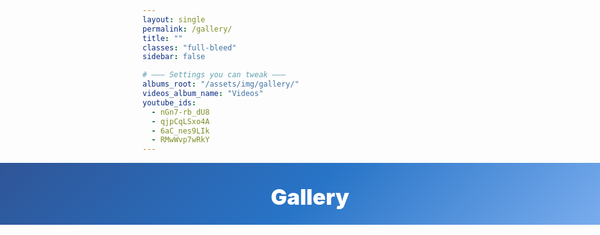 ```yaml
---
layout: single
permalink: /gallery/
title: ""
classes: "full-bleed"
sidebar: false

# ——— Settings you can tweak ———
albums_root: "/assets/img/gallery/"
videos_album_name: "Videos"
youtube_ids:
  - nGn7-rb_dU8
  - qjpCqLSxo4A
  - 6aC_nes9LIk
  - RMwWvp7wRkY
---
```


<style>
/* Full-bleed container reset */
.page.full-bleed .page__inner-wrap,
.page.full-bleed .page__content { max-width: none !important; padding: 0 !important; }

/* Hide theme title to avoid duplicate H1 */
.page__title { display:none !important; }

/* ===== Blue header (hero) ===== */
.g-hero {
  width: 100vw; margin-left: calc(50% - 50vw); margin-right: calc(50% - 50vw);
  background: linear-gradient(135deg,#2f5597 0%,#2874c7 50%,#7fb0f0 100%);
  color:#fff; text-align:center; padding: 34px 16px 24px;
}
.g-hero h1 { margin:0; font-weight:900; font-size: clamp(24px,3.6vw,40px); }

/* ===== Centered content wrapper ===== */
.albums-stage{
  display:flex; align-items:flex-start; justify-content:center;
  padding: 24px clamp(12px,3vw,36px) 40px;
}
.albums-grid{
  width: 100%;
  max-width: 1280px;
  margin: 0 auto;
  display:grid; gap:20px;
  grid-template-columns: repeat(1, minmax(320px, 1fr));
}
@media (min-width: 800px){
  .albums-grid{ grid-template-columns: repeat(2, minmax(380px, 1fr)); }
}
@media (min-width: 1200px){
  .albums-grid{ grid-template-columns: repeat(3, minmax(420px, 1fr)); }
}

/* Album card */
.album-card{
  position:relative; overflow:hidden; border-radius:16px;
  background:#fff; border:1px solid rgba(0,0,0,.06);
  box-shadow: 0 12px 36px rgba(2,24,71,.07);
  cursor:pointer;
}
.album-cover{
  width:100%; aspect-ratio: 16/10; object-fit:cover; display:block;
  transition: transform .25s ease;
}
.album-card:hover .album-cover{ transform: scale(1.03); }

.album-meta{
  position:absolute; left:10px; bottom:10px; right:10px;
  display:flex; align-items:center; justify-content:space-between; gap:8px;
  background: linear-gradient(180deg, rgba(0,0,0,0) 0%,
                                      rgba(6,18,38,.50) 50%,
                                      rgba(6,18,38,.80) 100%);
  color:#eaf1ff; border-radius:12px; padding:12px 14px;
  backdrop-filter: blur(2px);
}
.album-name{
  font-weight:900; letter-spacing:.2px;
  font-size: clamp(16px, 2.2vw, 24px);
  line-height: 1.15;
  white-space: normal;
  text-shadow: 0 2px 10px rgba(0,0,0,.4);
}
.album-count{
  font-weight:800; opacity:.9;
  font-size: clamp(12px, 1.4vw, 14px);
}

/* ===== Viewer (overlay) — JS toggles display only ===== */
#viewer{
  position:fixed; inset:0; z-index:9999;
  background: rgba(6,12,24,.6); backdrop-filter: blur(6px);
  display: none; /* hidden by default */
}
.viewer-inner{
  position:absolute; inset:0; display:flex; flex-direction:column; gap:10px;
  padding: clamp(10px,3vw,22px);
}
.viewer-bar{
  position: relative; z-index: 5;
  display:flex; align-items:center; justify-content:space-between; gap:10px;
  color:#eaf1ff;
}
.viewer-title{ font-weight:900; font-size:clamp(16px,1.8vw,20px); }

/* ✕ Close button (fixed, top-right) */
.viewer-close{
  position: fixed; top: 16px; right: 16px;
  z-index: 2147483647;
  background: rgba(0,0,0,.55); color:#fff; border:1px solid rgba(255,255,255,.45);
  border-radius:999px; width:46px; height:46px; display:grid; place-items:center;
  text-decoration:none; font-weight:900; font-size:22px; line-height:1;
  cursor:pointer;
}
.viewer-close:hover{ background: rgba(0,0,0,.7); }

/* Horizontal strip (normal visuals) */
.viewer-strip{
  position:relative; flex:1 1 auto; overflow-x:auto; overflow-y:hidden;
  scroll-snap-type: x mandatory; display:flex; gap:10px; padding: 6px 0;
}
.viewer-item{
  flex: 0 0 auto; scroll-snap-align: center;
  display:grid; place-items:center;
  background:#000; border-radius:14px; overflow:hidden;
  border:1px solid rgba(255,255,255,.15);
  width: min(72vw, 780px);
  height: min(62vh, 520px);
  box-shadow: 0 18px 50px rgba(0,0,0,.45);
}
@media (max-width: 640px){
  .viewer-item{ width: 92vw; height: 56vh; }
}
.viewer-item img, .viewer-item iframe{
  max-width: 100%; max-height: 100%;
  width: auto; height: auto;
  object-fit: contain; display:block; border:0; background:#000;
}

/* RIGHT-SIDE nav column (fixed; does NOT move with pictures) */
.viewer-nav-fixed{
  position: fixed;
  right: 16px; top: 50%; transform: translateY(-50%);
  display: flex; flex-direction: column; gap: 10px;
  z-index: 2147483000; /* under close button */
  pointer-events: none; /* allow clicks only on buttons */
}
.nav-btn{
  pointer-events: auto;
  width:48px; height:48px; border-radius:999px;
  background: rgba(0,0,0,.45); color:#fff;
  border:1px solid rgba(255,255,255,.35); display:grid; place-items:center;
  cursor:pointer; font-size: 22px; line-height: 1;
  backdrop-filter: blur(2px);
}
.nav-btn:hover{ background: rgba(0,0,0,.6); }

/* Hide MM pager here */
.pagination, .pagination--pager { display:none !important; }
</style>

<!-- ===== BLUE HEADER ===== -->
<section class="g-hero" aria-labelledby="gallery-heading">
  <h1 id="gallery-heading">Gallery</h1>
</section>

<!-- ===== CENTERED ALBUMS ===== -->
<section id="gallery-home" class="albums-stage" aria-label="Gallery albums" tabindex="-1">
  <div id="albumsGrid" class="albums-grid"></div>
</section>

<!-- Hidden pool of media items generated by Liquid (images + videos) -->
<div id="mediaPool" style="display:none">
  {% assign root = page.albums_root | default: "/assets/img/gallery/" %}
  {% assign all = site.static_files | where_exp: "f", "f.path contains root" %}
  {% assign img_exts = ".png,.svg,.jpg,.jpeg,.webp,.gif,.PNG,.SVG,.JPG,.JPEG,.WEBP,.GIF" %}
  {% for f in all %}
    {% if img_exts contains f.extname %}
      {% assign rel = f.path | remove: root %}
      {% assign album = rel | split:'/' | first %}
      {% if album == rel %}{% assign album = "Photos" %}{% endif %}
      <a class="media" data-type="image" data-album="{{ album }}" href="{{ f.path | relative_url | uri_escape }}"></a>
    {% endif %}
  {% endfor %}

  {% if page.youtube_ids and page.youtube_ids.size > 0 %}
    {% assign vname = page.videos_album_name | default: "Videos" %}
    {% for vid in page.youtube_ids %}
      <a class="media" data-type="video" data-album="{{ vname }}" href="https://www.youtube-nocookie.com/embed/{{ vid }}"></a>
    {% endfor %}
  {% endif %}
</div>

<!-- Viewer Modal -->
<div id="viewer" aria-label="Album viewer">
  <div class="viewer-inner">
    <div class="viewer-bar">
      <div class="viewer-title" id="viewerTitle">Album</div>
      <a id="viewerClose" class="viewer-close" href="#gallery-home" aria-label="Close viewer and return to Gallery">✕</a>
    </div>

    <div class="viewer-strip" id="viewerStrip" tabindex="0" aria-label="Scroll left or right to browse">
      <!-- items injected by JS -->
    </div>
  </div>
  <!-- RIGHT-SIDE fixed nav (does not move with pictures) -->
  <div class="viewer-nav-fixed" aria-hidden="false">
    <button class="nav-btn" id="navPrev" aria-label="Previous">‹</button>
    <button class="nav-btn" id="navNext" aria-label="Next">›</button>
  </div>
</div>

<script>
(function(){
  const pool        = document.getElementById('mediaPool');
  const albumsGrid  = document.getElementById('albumsGrid');
  const viewer      = document.getElementById('viewer');
  const viewerTitle = document.getElementById('viewerTitle');
  const viewerStrip = document.getElementById('viewerStrip');
  const btnClose    = document.getElementById('viewerClose');
  const btnPrev     = document.getElementById('navPrev');
  const btnNext     = document.getElementById('navNext');

  const medias = Array.from(pool.querySelectorAll('.media')).map(a => ({
    type: a.dataset.type,
    album: a.dataset.album,
    href: a.getAttribute('href')
  }));

  // Group by album
  const byAlbum = {};
  for (const m of medias) (byAlbum[m.album] ||= []).push(m);

  // Optional display-name mapping (folder name -> label)
  const albumLabel = {
    "DevOps for Gen AI Ottawa": "DevOps for Gen AI — Ottawa"
  };
  const getDisplayName = (folderName) => albumLabel[folderName] || folderName;

  // Create album cards
  Object.keys(byAlbum).sort().forEach(albumName => {
    const items = byAlbum[albumName];
    const first = items[0];

    // Cover image
    let coverSrc = '';
    if (first.type === 'image') {
      coverSrc = first.href;
    } else {
      const imgInAlbum = items.find(i => i.type === 'image');
      coverSrc = imgInAlbum ? imgInAlbum.href
                            : `https://img.youtube.com/vi/${(first.href.split('/embed/')[1]||'').split(/[?&]/)[0]}/hqdefault.jpg`;
    }

    const card = document.createElement('article');
    card.className = 'album-card';
    card.setAttribute('data-album', albumName);
    card.innerHTML = `
      <img class="album-cover" src="${coverSrc}" alt="${getDisplayName(albumName)}">
      <div class="album-meta">
        <span class="album-name">${getDisplayName(albumName)}</span>
        <span class="album-count">${items.length}</span>
      </div>
    `;
    card.addEventListener('click', () => openViewer(albumName));
    albumsGrid.appendChild(card);
  });

  /* ========== Viewer logic (JS toggles display only) ========== */
  let currentIndex = 0;
  let currentItems = [];

  function buildItemEl(item){
    const wrap = document.createElement('div');
    wrap.className = 'viewer-item';
    if(item.type === 'image'){
      const img = document.createElement('img');
      img.src = item.href;
      img.alt = '';
      wrap.appendChild(img);
    }else{
      const iframe = document.createElement('iframe');
      iframe.src = item.href;
      iframe.allow = "accelerometer; autoplay; clipboard-write; encrypted-media; gyroscope; picture-in-picture; web-share";
      iframe.referrerPolicy = "strict-origin-when-cross-origin";
      iframe.allowFullscreen = true;
      wrap.appendChild(iframe);
    }
    return wrap;
  }

  function openViewer(albumName){
    viewerTitle.textContent = getDisplayName(albumName);

    // Build strip fresh
    viewerStrip.innerHTML = '';
    currentItems = byAlbum[albumName] || [];
    currentItems.forEach(item => viewerStrip.appendChild(buildItemEl(item)));

    currentIndex = 0;

    // Show overlay
    viewer.style.display = 'block';
    document.documentElement.style.overflow = 'hidden';

    // Scroll to the first item
    setTimeout(()=>{
      const first = viewerStrip.querySelector('.viewer-item');
      if (first) first.scrollIntoView({behavior:'instant', inline:'center', block:'nearest'});
      btnClose.focus();
    }, 0);

    // Update URL (so Back button can close)
    if (location.hash !== '#viewer') {
      history.pushState({ viewer: true }, '', '#viewer');
    }
  }

  function closeViewer(){
    // Hide overlay
    viewer.style.display = 'none';
    document.documentElement.style.overflow = '';

    // Stop any playing videos
    viewerStrip.querySelectorAll('iframe').forEach(f => { f.src = f.src; });

    // Normalize URL to gallery anchor
    if (location.hash !== '#gallery-home') {
      history.replaceState(null, '', '#gallery-home');
    }

    // Return focus/scroll to the grid
    const gridSection = document.getElementById('gallery-home');
    if (gridSection) {
      gridSection.scrollIntoView({ behavior: 'smooth', block: 'start' });
      setTimeout(()=> gridSection.focus({ preventScroll: true }), 250);
    }
  }

  function goTo(index){
    const items = Array.from(viewerStrip.querySelectorAll('.viewer-item'));
    if (!items.length) return;
    currentIndex = (index + items.length) % items.length;
    items[currentIndex].scrollIntoView({behavior:'smooth', inline:'center', block:'nearest'});
  }
  function next(){ goTo(currentIndex + 1); }
  function prev(){ goTo(currentIndex - 1); }

  // Keep currentIndex roughly in sync as user scrolls manually
  viewerStrip.addEventListener('scroll', ()=>{
    const items = Array.from(viewerStrip.querySelectorAll('.viewer-item'));
    const containerLeft = viewerStrip.getBoundingClientRect().left;
    let best = 0, bestDist = Infinity;
    items.forEach((el, i)=>{
      const d = Math.abs(el.getBoundingClientRect().left - containerLeft);
      if (d < bestDist) { bestDist = d; best = i; }
    });
    currentIndex = best;
  }, { passive: true });

  /* ——— Interactions ——— */
  // Close
  btnClose.addEventListener('click', (e)=>{ e.preventDefault(); e.stopPropagation(); closeViewer(); });
  viewer.addEventListener('click', (e)=>{ if (e.target === viewer) closeViewer(); });

  // Keyboard
  document.addEventListener('keydown', (e)=>{
    if (viewer.style.display !== 'block') return;
    if (e.key === 'Escape') closeViewer();
    else if (e.key === 'ArrowRight') next();
    else if (e.key === 'ArrowLeft') prev();
  });

  // Right-side fixed nav
  btnNext.addEventListener('click', (e)=>{ e.preventDefault(); e.stopPropagation(); next(); });
  btnPrev.addEventListener('click', (e)=>{ e.preventDefault(); e.stopPropagation(); prev(); });

  // Back button should close the viewer (if open)
  window.addEventListener('popstate', ()=>{
    if (viewer.style.display === 'block') closeViewer();
  });
})();
</script>
